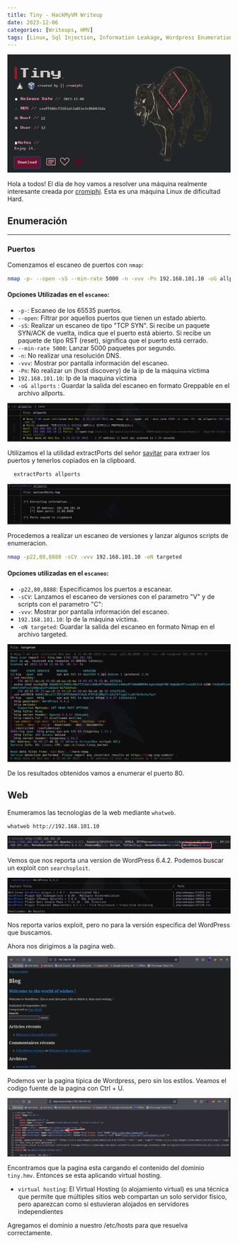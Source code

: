 ```yaml
---
title: Tiny - HackMyVM Writeup
date: 2023-12-06
categories: [Writeups, HMV]
tags: [Linux, Sql Injection, Information Leakage, Wordpress Enumeration, PrivEsc, Password Brute force]
---
```

![](/assets/img/Tiny/tiny.png)

Hola a todos! El día de hoy vamos a resolver una máquina realmente interesante creada por [cromiphi](https://www.youtube.com/@cromiphi). Esta es una máquina Linux de 
dificultad Hard.

## Enumeración
---
### Puertos

Comenzamos el escaneo de puertos con `nmap`:
```bash
nmap -p- --open -sS --min-rate 5000 -n -vvv -Pn 192.168.101.10 -oG allports
```

#### Opciones Utilizadas en el `escaneo`:
- `-p-`: Escaneo de los 65535 puertos.
- `--open`: Filtrar por aquellos puertos que tienen un estado abierto.
- `-sS`: Realizar un escaneo de tipo "TCP SYN". Si recibe un paquete SYN/ACK de vuelta, indica que el puerto está abierto. Si recibe un paquete de tipo RST (reset), significa que el puerto está cerrado.
- `--min-rate 5000`: Lanzar 5000 paquetes por segundo.
- `-n`: No realizar una resolución DNS.
- `-vvv`: Mostrar por pantalla información del escaneo.
- `-Pn`: No realizar un (host discovery) de la ip de la máquina víctima
- `192.168.101.10`: Ip de la maquina víctima
- `-oG allports` : Guardar la salida del escaneo en formato Greppable en el archivo allports.

![](/assets/img/Tiny/escaneo.png)

Utilizamos el la utilidad extractPorts del señor [savitar](https://github.com/s4vitar)  para extraer los puertos y
tenerlos copiados en la clipboard.

```bash
  extractPorts allports
```
![](/assets/img/Tiny/ports.png)

Procedemos a realizar un escaneo de versiones y lanzar algunos scripts de enumeracion.

```bash
nmap -p22,80,8888 -sCV -vvv 192.168.101.10 -oN targeted
```
#### Opciones utilizadas en el `escaneo`:
- `-p22,80,8888`: Especificamos los puertos a escanear.
- `-sCV`: Lanzamos el escaneo de versiones con el parametro "V" y de scripts con el parametro "C":
- `-vvv`: Mostrar por pantalla información del escaneo.
- `192.168.101.10`: Ip de la máquina víctima.
- `-oN targeted`: Guardar la salida del escaneo en formato Nmap en el archivo targeted.

![](/assets/img/Tiny/versiones.png)

De los resultados obtenidos vamos a enumerar el puerto 80.

## Web

Enumeramos las tecnologias de la web mediante `whatweb`.
```bash
whatweb http://192.168.101.10
```
![](/assets/img/Tiny/whatweb.png)

Vemos que nos reporta una version de WordPress 6.4.2. Podemos buscar un exploit con `searchsploit`.

![](/assets/img/Tiny/searchsploit.png)

Nos reporta varios exploit, pero no para la versión especifica del WordPress que buscamos.

Ahora nos dirigimos a la pagina web.

![](/assets/img/Tiny/pagina_web.png)

Podemos ver la pagina típica de Wordpress, pero sin los estilos. Veamos el codigo fuente de la pagina con Ctrl + U.

![](/assets/img/Tiny/virtual-hosting.png)


Encontramos que la pagina esta cargando el contenido del dominio `tiny.hmv`. Entonces se esta aplicando virtual hosting.
- `virtual hosting`: El Virtual Hosting (o alojamiento virtual) es una técnica que permite que múltiples sitios web compartan un solo servidor físico, pero aparezcan como si estuvieran alojados en servidores independientes


Agregamos el dominio a nuestro /etc/hosts para que resuelva correctamente.
